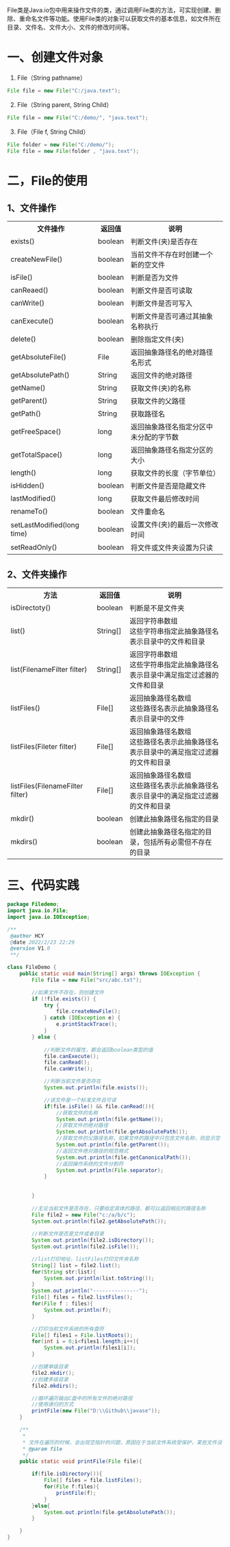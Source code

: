 File类是Java.io包中用来操作文件的类，通过调用File类的方法，可实现创建、删除、重命名文件等功能。使用File类的对象可以获取文件的基本信息，如文件所在目录、文件名、文件大小、文件的修改时间等。
# 一、创建文件对象
1. File（String pathname）

```java
File file = new File("C:/java.text");
```

2. File（String parent, String Child）
```java
File file = new File("C:/demo/", "java.text");
```
3. File（File f, String Child）
```java
File folder = new File("C:/demo/");
File file = new File(folder , "java.text");
```
# 二，File的使用
## 1、文件操作
<table>
	<tr>
	    <th>文件操作</th>
	    <th>返回值</th>
	    <th>说明</th>
	</tr >
	<tr >
	    <td>exists()</td>
	    <td>boolean</td>
	    <td>判断文件(夹)是否存在</td>
	</tr>
	<tr >
	    <td>createNewFile()</td>
	    <td>boolean</td>
	    <td>当前文件不存在时创建一个新的空文件</td>
	</tr>
	<tr >
	    <td>isFile()</td>
	    <td>boolean</td>
	    <td>判断是否为文件</td>
	</tr>
	<tr >
	    <td>canReaed()</td>
	    <td>boolean</td>
	    <td>判断文件是否可读取</td>
	</tr>
	<tr >
	    <td>canWrite()</td>
	    <td>boolean</td>
	    <td>判断文件是否可写入</td>
	</tr>
	<tr >
	    <td>canExecute()</td>
	    <td>boolean</td>
	    <td>判断文件是否可通过其抽象名称执行</td>
	</tr>
	<tr >
	    <td>delete()</td>
	    <td>boolean</td>
	    <td>删除指定文件(夹)</td>
	</tr>
	<tr >
	    <td>getAbsoluteFile()</td>
	    <td>File</td>
	    <td>返回抽象路径名的绝对路径名形式</td>
	</tr>
	<tr >
	    <td>getAbsolutePath()</td>
	    <td>String</td>
	    <td>返回文件的绝对路径</td>
	</tr>
	<tr >
	    <td>getName()</td>
	    <td>String</td>
	    <td>获取文件(夹)的名称</td>
	</tr>
	<tr >
	    <td>getParent()</td>
	    <td>String</td>
	    <td>获取文件的父路径</td>
	</tr>
	<tr >
	    <td>getPath()</td>
	    <td>String</td>
	    <td>获取路径名</td>
	</tr>
	<tr >
	    <td>getFreeSpace()</td>
	    <td>long</td>
	    <td>返回抽象路径名指定分区中未分配的字节数</td>
	</tr>
	<tr >
	    <td>getTotalSpace()</td>
	    <td>long</td>
	    <td>返回抽象路径名指定分区的大小</td>
	</tr>
	<tr >
	    <td>length()</td>
	    <td>long</td>
	    <td>获取文件的长度（字节单位）</td>
	</tr>
	<tr >
	    <td>isHidden()</td>
	    <td>boolean</td>
	    <td>判断文件是否是隐藏文件</td>
	</tr>
	<tr >
	    <td>lastModified()</td>
	    <td>long</td>
	    <td>获取文件最后修改时间</td>
	</tr>
	<tr >
	    <td>renameTo()</td>
	    <td>boolean</td>
	    <td>文件重命名</td>
	</tr>
	<tr >
	    <td>setLastModified(long time)</td>
	    <td>boolean</td>
	    <td>设置文件(夹)的最后一次修改时间</td>
	</tr>
	<tr >
	    <td>setReadOnly()</td>
	    <td>boolean</td>
	    <td>将文件或文件夹设置为只读</td>
	</tr>
</table>

## 2、文件夹操作
<table>
	<tr>
	    <th>方法</th>
	    <th>返回值</th>
	    <th>说明</th>
	</tr >
	<tr >
	    <td>isDirectoty()</td>
	    <td>boolean</td>
	    <td>判断是不是文件夹</td>
	</tr>
	<tr >
	    <td>list()</td>
	    <td>String[]</td>
	    <td>返回字符串数组<br/>这些字符串指定此抽象路径名表示目录中的文件和目录</td>
	</tr>
	<tr >
	    <td>list(FilenameFilter filter)</td>
	    <td>String[]</td>
	    <td>返回字符串数组<br/>这些字符串指定此抽象路径名表示目录中满足指定过滤器的文件和目录</td>
	</tr>
	<tr >
	    <td>listFiles()</td>
	    <td>File[]</td>
	    <td>返回抽象路径名数组<br/>这些路径名表示此抽象路径名表示目录中的文件</td>
	</tr>
	<tr >
	    <td>listFiles(Fileter filter)</td>
	    <td>File[]</td>
	    <td>返回抽象路径名数组<br/>这些路径名表示此抽象路径名表示目录中的满足指定过滤器的文件和目录</td>
	</tr>
	<tr >
	    <td>listFiles(FilenameFilter filter)</td>
	    <td>File[]</td>
	    <td>返回抽象路径名数组<br/>这些路径名表示此抽象路径名表示目录中的满足指定过滤器的文件和目录</td>
	</tr>
	<tr >
	    <td>mkdir()</td>
	    <td>boolean</td>
	    <td>创建此抽象路径名指定的目录</td>
	</tr>
	<tr >
	    <td>mkdirs()</td>
	    <td>boolean</td>
	    <td>创建此抽象路径名指定的目录，包括所有必需但不存在 的目录</td>
	</tr>
</table>

# 三、代码实践

```java
package Filedemo;
import java.io.File;
import java.io.IOException;

/**
 @author HCY
 @date 2022/2/23 22:29
 @version V1.0
 **/

class FileDemo {
    public static void main(String[] args) throws IOException {
        File file = new File("src/abc.txt");

        //如果文件不存在，则创建文件
        if (!file.exists()) {
            try {
                file.createNewFile();
            } catch (IOException e) {
                e.printStackTrace();
            }
        } else {
           
            //判断文件的属性，都会返回boolean类型的值
            file.canExecute();
            file.canRead();
            file.canWrite();

            //判断当前文件是否存在
            System.out.println(file.exists());

            //该文件是一个标准文件且可读
            if(file.isFile() && file.canRead()){
                //获取文件的名称
                System.out.println(file.getName());
                //获取文件的绝对路径
                System.out.println(file.getAbsolutePath());
                //获取文件的父路径名称，如果文件的路径中只包含文件名称，则显示空
                System.out.println(file.getParent());
                //返回文件绝对路径的规范格式
                System.out.println(file.getCanonicalPath());
                //返回操作系统的文件分割符
                System.out.println(File.separator);
            }
            
            
        }
        
        //无论当前文件是否存在，只要给定具体的路径，都可以返回相应的路径名称
        File file2 = new File("c:/a/b/c");
        System.out.println(file2.getAbsolutePath());
        
        //判断文件是否是文件或者目录
        System.out.println(file2.isDirectory());
        System.out.println(file2.isFile());

 		//list打印地址，listFiles打印文件夹名称
        String[] list = file2.list();
        for(String str:list){
            System.out.println(list.toString());
        }
        System.out.println("---------------");
        File[] files = file2.listFiles();
        for(File f : files){
            System.out.println(f);
        }

        //打印当前文件系统的所有盘符
        File[] files1 = File.listRoots();
        for(int i = 0;i<files1.length;i++){
            System.out.println(files1[i]);
        }

        //创建单级目录
        file2.mkdir();
        //创建多级目录
        file2.mkdirs();

        //循环遍历输出C盘中的所有文件的绝对路径
        //使用递归的方式
        printFile(new File("D:\\Github\\javase"));
    }

    /**
     *
     * 文件在遍历的时候，会出现空指针的问题，原因在于当前文件系统受保护，某些文件没有访问权限，此时会报空指针异常
     * @param file
     */
    public static void printFile(File file){

        if(file.isDirectory()){
            File[] files = file.listFiles();
            for(File f:files){
                printFile(f);
            }
        }else{
            System.out.println(file.getAbsolutePath());
        }

    }
}
```